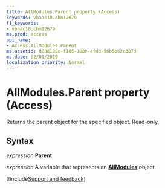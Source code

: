 ```yaml
---
title: AllModules.Parent property (Access)
keywords: vbaac10.chm12679
f1_keywords:
- vbaac10.chm12679
ms.prod: access
api_name:
- Access.AllModules.Parent
ms.assetid: d808196c-f185-188c-4fd3-56b5b62c387d
ms.date: 02/01/2019
localization_priority: Normal
---
```



# AllModules.Parent property (Access)

Returns the parent object for the specified object. Read-only.


## Syntax

_expression_.**Parent**

_expression_ A variable that represents an **[AllModules](Access.AllModules.md)** object.




[!include[Support and feedback](~/includes/feedback-boilerplate.md)]